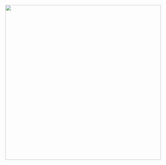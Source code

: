 <p align="center">
  <img src="https://user-images.githubusercontent.com/130901435/232334829-8cde990d-e2a2-4c7e-a9cf-f0cec03870e1.png" width="500"/>
</p>
